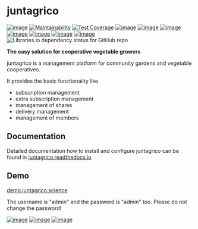 # juntagrico

[![image](https://github.com/juntagrico/juntagrico/actions/workflows/juntagrico-ci.yml/badge.svg?branch=main&event=push)](https://github.com/juntagrico/juntagrico/actions/workflows/juntagrico-ci.yml)
[![Maintainability](https://api.codeclimate.com/v1/badges/f9fccaf1602ddb23c69b/maintainability)](https://codeclimate.com/github/juntagrico/juntagrico/maintainability)
[![Test Coverage](https://api.codeclimate.com/v1/badges/f9fccaf1602ddb23c69b/test_coverage)](https://codeclimate.com/github/juntagrico/juntagrico/test_coverage)
[![image](https://img.shields.io/pypi/v/juntagrico.svg)](https://pypi.python.org/pypi/juntagrico)
[![image](https://img.shields.io/pypi/l/juntagrico.svg)](https://pypi.python.org/pypi/juntagrico)
[![image](https://img.shields.io/pypi/pyversions/juntagrico.svg)](https://pypi.python.org/pypi/juntagrico)
[![image](https://img.shields.io/pypi/status/juntagrico.svg)](https://pypi.python.org/pypi/juntagrico)
[![image](https://img.shields.io/pypi/dm/juntagrico.svg)](https://pypi.python.org/pypi/juntagrico/)
[![image](https://img.shields.io/github/last-commit/juntagrico/juntagrico.svg)](https://github.com/juntagrico/juntagrico)
[![image](https://img.shields.io/github/commit-activity/y/juntagrico/juntagrico)](https://github.com/juntagrico/juntagrico)
![Libraries.io dependency status for GitHub repo](https://img.shields.io/librariesio/github/juntagrico/juntagrico)

**The easy solution for cooperative vegetable growers**

juntagrico is a management platform for community gardens and vegetable
cooperatives.

It provides the basic functionality like

-   subscription management
-   extra subscription management
-   management of shares
-   delivery management
-   management of members

## Documentation
Detailed documentation how to install and configure juntagrico can be
found in [juntagrico.readthedocs.io](https://juntagrico.readthedocs.io)

## Demo
[demo.juntagrico.science](https://demo.juntagrico.science/)

The username is "admin" and the password is "admin" too. Please do not
change the password!

[![image](https://forthebadge.com/images/badges/made-with-python.svg)](https://www.python.org/)
[![image](https://forthebadge.com/images/badges/built-with-love.svg)](https://forthebadge.com)
[![image](https://forthebadge.com/images/badges/powered-by-black-magic.svg)](https://forthebadge.com)